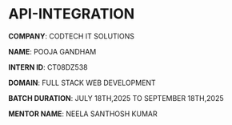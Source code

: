 # API-INTEGRATION

**COMPANY**: CODTECH IT SOLUTIONS

**NAME**: POOJA GANDHAM

**INTERN ID**: CT08DZ538

**DOMAIN**: FULL STACK WEB DEVELOPMENT

**BATCH DURATION**: JULY 18TH,2025 TO SEPTEMBER 18TH,2025

**MENTOR NAME**: NEELA SANTHOSH KUMAR
